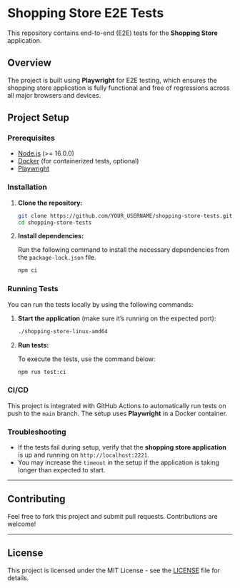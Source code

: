 
# Shopping Store E2E Tests

This repository contains end-to-end (E2E) tests for the **Shopping Store** application.

## Overview

The project is built using **Playwright** for E2E testing, which ensures the shopping store application is fully functional and free of regressions across all major browsers and devices.

## Project Setup

### Prerequisites

- [Node.js](https://nodejs.org/) (>= 16.0.0)
- [Docker](https://www.docker.com/) (for containerized tests, optional)
- [Playwright](https://playwright.dev/)

### Installation

1. **Clone the repository:**

   ```bash
   git clone https://github.com/YOUR_USERNAME/shopping-store-tests.git
   cd shopping-store-tests
   ```

2. **Install dependencies:**

   Run the following command to install the necessary dependencies from the `package-lock.json` file.

   ```bash
   npm ci
   ```

### Running Tests

You can run the tests locally by using the following commands:

1. **Start the application** (make sure it’s running on the expected port):
   
   ```bash
   ./shopping-store-linux-amd64
   ```

2. **Run tests:**

   To execute the tests, use the command below:

   ```bash
   npm run test:ci
   ```

### CI/CD

This project is integrated with GitHub Actions to automatically run tests on push to the `main` branch. The setup uses **Playwright** in a Docker container.

### Troubleshooting

- If the tests fail during setup, verify that the **shopping store application** is up and running on `http://localhost:2221`.
- You may increase the `timeout` in the setup if the application is taking longer than expected to start.

---

## Contributing

Feel free to fork this project and submit pull requests. Contributions are welcome!

---

## License

This project is licensed under the MIT License - see the [LICENSE](LICENSE) file for details.

